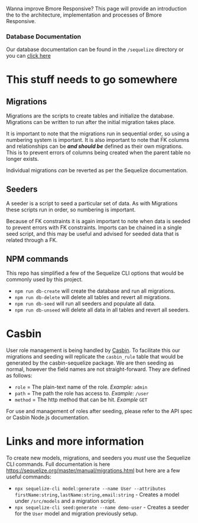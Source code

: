 Wanna improve Bmore Responsive?  This page will provide an introduction the to the architecture, implementation and processes of Bmore Responsive.



### Database Documentation
Our database documentation can be found in the `/sequelize` directory or you can [click here](/sequelize/README.md)




# This stuff needs to go somewhere
## Migrations
Migrations are the scripts to create tables and initialize the database. Migrations can be written to run after the initial migration takes place.

It is important to note that the migrations run in sequential order, so using a numbering system is important. It is also important to note that FK columns and relationships can be ***and should be*** defined as their own migrations. This is to prevent errors of columns being created when the parent table no longer exists.

Individual migrations _can_ be reverted as per the Sequelize documentation.

## Seeders
A seeder is a script to seed a particular set of data. As with Migrations these scripts run in order, so numbering is important.

Because of FK constraints it is again important to note when data is seeded to prevent errors with FK constraints. Imports can be chained in a single seed script, and this may be useful and advised for seeded data that is related through a FK.

## NPM commands
This repo has simplified a few of the Sequelize CLI options that would be commonly used by this project.
- `npm run db-create` will create the database and run all migrations.
- `npm run db-delete` will delete all tables and revert all migrations.
- `npm run db-seed` will run all seeders and populate all data.
- `npm run db-unseed` will delete all data in all tables and revert all seeders.

# Casbin
User role management is being handled by [Casbin](https://casbin.org/). To facilitate this our migrations and seeding will replicate the `casbin_rule` table that would be generated by the casbin-sequelize package. We are then seeding as normal, however the field names are not straight-forward. They are defined as follows:
- `role` = The plain-text name of the role. _Example:_ `admin`
- `path` = The path the role has access to. _Example:_ `/user`
- `method` = The http method that can be hit. _Example_ `GET`

For use and management of roles after seeding, please refer to the API spec or Casbin Node.js documentation.

# Links and more information
To create new models, migrations, and seeders you _must_ use the Sequelize CLI commands. Full documentation is here https://sequelize.org/master/manual/migrations.html but here are a few useful commands:
- `npx sequelize-cli model:generate --name User --attributes firstName:string,lastName:string,email:string` - Creates a model under `/src/models` and a migration script.
- `npx sequelize-cli seed:generate --name demo-user` - Creates a seeder for the `User` model and migration previously setup.
